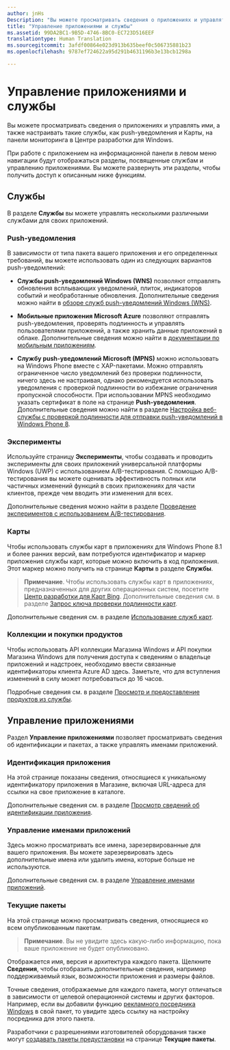```yaml
---
author: jnHs
Description: "Вы можете просматривать сведения о приложениях и управлять ими, а также настраивать такие службы, как push-уведомления и Карты, на панели мониторинга в Центре разработки для Windows."
title: "Управление приложениями и службы"
ms.assetid: 99DA2BC1-9B5D-4746-8BC0-EC723D516EEF
translationtype: Human Translation
ms.sourcegitcommit: 3afdf00864e023d913b635beef0c506735881b23
ms.openlocfilehash: 9787ef724622a95d291b4631196b3e13bcb1298a

---
```


# Управление приложениями и службы

Вы можете просматривать сведения о приложениях и управлять ими, а также настраивать такие службы, как push-уведомления и Карты, на панели мониторинга в Центре разработки для Windows.

При работе с приложением на информационной панели в левом меню навигации будут отображаться разделы, посвященные службам и управлению приложениями. Вы можете развернуть эти разделы, чтобы получить доступ к описанным ниже функциям.

## Службы

В разделе **Службы** вы можете управлять несколькими различными службами для своих приложений.

### Push-уведомления

В зависимости от типа пакета вашего приложения и его определенных требований, вы можете использовать один из следующих вариантов push-уведомлений:

-   **Службы push-уведомлений Windows (WNS)** позволяют отправлять обновления всплывающих уведомлений, плиток, индикаторов событий и необработанные обновления. Дополнительные сведения можно найти в [обзоре служб push-уведомлений Windows (WNS)](https://msdn.microsoft.com/library/windows/apps/mt187203).

-   **Мобильные приложения Microsoft Azure** позволяют отправлять push-уведомления, проверять подлинность и управлять пользователями приложений, а также хранить данные приложений в облаке. Дополнительные сведения можно найти в [документации по мобильным приложениям](http://go.microsoft.com/fwlink/p/?LinkId=221116).

-   **Службу push-уведомлений Microsoft (MPNS)** можно использовать на Windows Phone вместе с XAP-пакетами. Можно отправлять ограниченное число уведомлений без проверки подлинности, ничего здесь не настраивая, однако рекомендуется использовать уведомления с проверкой подлинности во избежание ограничения пропускной способности. При использовании MPNS необходимо указать сертификат в поле на странице **Push-уведомления**. Дополнительные сведения можно найти в разделе [Настройка веб-службы с проверкой подлинности для отправки push-уведомлений в Windows Phone 8](http://go.microsoft.com/fwlink/p/?LinkId=528736).

### Эксперименты

Используйте страницу **Эксперименты**, чтобы создавать и проводить эксперименты для своих приложений универсальной платформы Windows (UWP) с использованием A/B-тестирования. С помощью A/B-тестирования вы можете оценивать эффективность полных или частичных изменений функций в своих приложениях для части клиентов, прежде чем вводить эти изменения для всех.

Дополнительные сведения можно найти в разделе [Проведение экспериментов с использованием A/B-тестирования](../monetize/run-app-experiments-with-a-b-testing.md).

### Карты

Чтобы использовать службы карт в приложениях для Windows Phone 8.1 и более ранних версий, вам потребуются идентификатор и маркер приложения службы карт, которые можно включить в код приложения. Этот маркер можно получить на странице **Карты** в разделе **Службы**.

> **Примечание**. Чтобы использовать службы карт в приложениях, предназначенных для других операционных систем, посетите [Центр разработки для Карт Bing](http://go.microsoft.com/fwlink/p/?LinkId=614880). Дополнительные сведения см. в разделе [Запрос ключа проверки подлинности карт](https://msdn.microsoft.com/library/windows/apps/mt219694).

Дополнительные сведения см. в разделе [Использование служб карт](use-map-services.md).

### Коллекции и покупки продуктов

Чтобы использовать API коллекции Магазина Windows и API покупки Магазина Windows для получения доступа к сведениям о владельце приложений и надстроек, необходимо ввести связанные идентификаторы клиента Azure AD здесь. Заметьте, что для вступления изменений в силу может потребоваться до 16 часов.

Подробные сведения см. в разделе [Просмотр и предоставление продуктов из службы](https://msdn.microsoft.com/library/windows/apps/mt609002).

## Управление приложениями

Раздел **Управление приложениями** позволяет просматривать сведения об идентификации и пакетах, а также управлять именами приложений.

### Идентификация приложения

На этой странице показаны сведения, относящиеся к уникальному идентификатору приложения в Магазине, включая URL-адреса для ссылки на свое приложение в каталоге.

Дополнительные сведения см. в разделе [Просмотр сведений об идентификации приложения](view-app-identity-details.md).

### Управление именами приложений

Здесь можно просматривать все имена, зарезервированные для вашего приложения. Вы можете зарезервировать здесь дополнительные имена или удалить имена, которые больше не используются.

Дополнительные сведения см. в разделе [Управление именами приложений](manage-app-names.md).

### Текущие пакеты

На этой странице можно просматривать сведения, относящиеся ко всем опубликованным пакетам.

> **Примечание**. Вы не увидите здесь какую-либо информацию, пока ваше приложение не будет опубликовано.

Отображается имя, версия и архитектура каждого пакета. Щелкните **Сведения**, чтобы отобразить дополнительные сведения, например поддерживаемый язык, возможности приложения и размеры файлов.

Точные сведения, отображаемые для каждого пакета, могут отличаться в зависимости от целевой операционной системы и других факторов. Например, если вы добавили функцию [рекламного посредника Windows](https://msdn.microsoft.com/library/windows/apps/mt219691) в свой пакет, то увидите здесь ссылку на настройку посредника для этого пакета.

Разработчики с разрешениями изготовителей оборудования также могут [создавать пакеты предустановки](generate-preinstall-packages-for-oems.md) на странице **Текущие пакеты**.

 

 



<!--HONumber=Aug16_HO3-->


